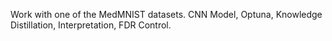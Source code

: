 Work with one of the MedMNIST datasets. CNN Model, Optuna, Knowledge Distillation, Interpretation, FDR Control.
